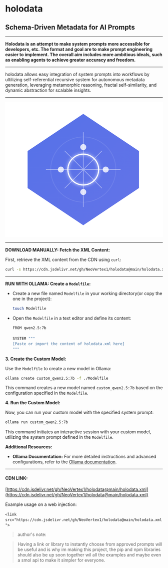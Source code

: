 # holodata
## Schema-Driven Metadata for AI Prompts

---

**Holodata is an attempt to make system prompts more accessible for developers, etc. The format and goal are to make prompt engineering easier to implement. The overall aim includes more ambitious ideals, such as enabling agents to achieve greater accuracy and freedom.**

---

holodata allows easy integration of system prompts into workflows by ultilizing self-referential recursive system for autonomous metadata generation, leveraging metamorphic reasoning, fractal self-similarity, and dynamic abstraction for scalable insights.

---

![holodata](images/holodata_dec10.png)




---

**DOWNLOAD MANUALLY: Fetch the XML Content:**

First, retrieve the XML content from the CDN using `curl`:

```bash
curl -s https://cdn.jsdelivr.net/gh/NeoVertex1/holodata@main/holodata.xml -o system_prompt.xml
```

---

**RUN WITH OLLAMA: Create a `Modelfile`:**

- Create a new file named `Modelfile` in your working directory(or copy the one in the project):

  ```bash
  touch Modelfile
  ```

- Open the `Modelfile` in a text editor and define its content:

  ```bash
  FROM qwen2.5:7b

  SYSTEM """
  [Paste or import the content of holodata.xml here]
  """
  ```

**3. Create the Custom Model:**

Use the `Modelfile` to create a new model in Ollama:

```bash
ollama create custom_qwen2.5:7b -f ./Modelfile
```

This command creates a new model named `custom_qwen2.5:7b` based on the configuration specified in the `Modelfile`.

**4. Run the Custom Model:**

Now, you can run your custom model with the specified system prompt:

```bash
ollama run custom_qwen2.5:7b
```

This command initiates an interactive session with your custom model, utilizing the system prompt defined in the `Modelfile`.

**Additional Resources:**

- **Ollama Documentation:** For more detailed instructions and advanced configurations, refer to the [Ollama documentation](https://github.com/ollama/ollama/blob/main/docs/modelfile.md).



---

#### CDN LINK:

[https://cdn.jsdelivr.net/gh/NeoVertex1/holodata@main/holodata.xml](https://cdn.jsdelivr.net/gh/NeoVertex1/holodata@main/holodata.xml)


Example usage on a web injection:

`<link src="https://cdn.jsdelivr.net/gh/NeoVertex1/holodata@main/holodata.xml">`


>author's note:

>Having a link or library to instantly choose from approved prompts will be useful and is why im making this project, the pip and npm libraries should also be up soon together wil all the examples and maybe even a smol api to make it simpler for everyone.


